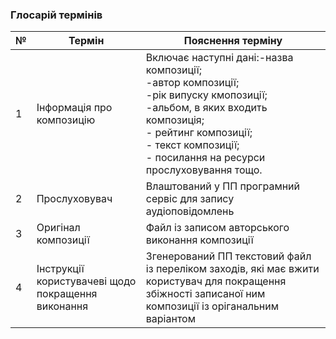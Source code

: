 ### Глосарій термінів
|№|Термін|Пояснення терміну|
|-|------|-----------------|
|1|Інформація про </br> композицію|Включає наступні дані:-назва композиції; </br>-автор композиції; </br>-рік випуску кмопозиції; </br>-альбом, в яких входить композиція; </br>- рейтинг композиції; </br>- текст композиції; </br>- посилання на ресурси прослуховування тощо.|
|2|Прослуховувач|Влаштований у ПП програмний сервіс для запису аудіоповідомлень|
|3|Оригінал композиції|Файл із записом авторського виконання композиції| 
|4|Інструкції користувачеві щодо покращення виконання|Згенерований ПП текстовий файл із переліком заходів, які має вжити користувач для покращення збіжності записаної ним композиції із оріганальним варіантом|
